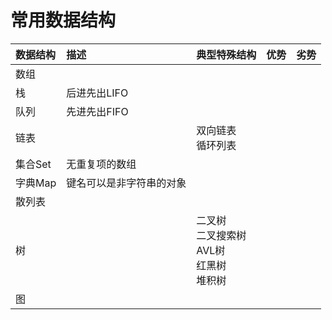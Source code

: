 # 常用数据结构

| **数据结构** | **描述** | **典型特殊结构** | **优势** | **劣势** |
| :--- | :--- | :--- | :--- | :--- |
| 数组 |  |  |  |
| 栈 | 后进先出LIFO |  |  |
| 队列 | 先进先出FIFO |  |  |
| 链表 |  | 双向链表<br>循环列表 |  |
| 集合Set | 无重复项的数组 |  |  |
| 字典Map | 键名可以是非字符串的对象 |  |  |
| 散列表 |  |
| 树 |  | 二叉树<br>二叉搜索树<br>AVL树<br>红黑树<br>堆积树 |
| 图
